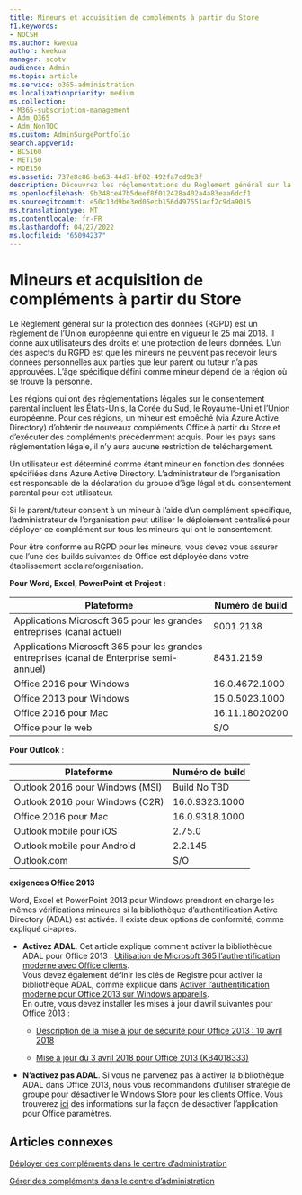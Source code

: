 ```yaml
---
title: Mineurs et acquisition de compléments à partir du Store
f1.keywords:
- NOCSH
ms.author: kwekua
author: kwekua
manager: scotv
audience: Admin
ms.topic: article
ms.service: o365-administration
ms.localizationpriority: medium
ms.collection:
- M365-subscription-management
- Adm_O365
- Adm_NonTOC
ms.custom: AdminSurgePortfolio
search.appverid:
- BCS160
- MET150
- MOE150
ms.assetid: 737e8c86-be63-44d7-bf02-492fa7cd9c3f
description: Découvrez les réglementations du Règlement général sur la protection des données (RGPD) qui régissent les données personnelles des mineurs.
ms.openlocfilehash: 9b348ce47b5deef8f012428a402a4a83eaa6dcf1
ms.sourcegitcommit: e50c13d9be3ed05ecb156d497551acf2c9da9015
ms.translationtype: MT
ms.contentlocale: fr-FR
ms.lasthandoff: 04/27/2022
ms.locfileid: "65094237"
---
```

# <a name="minors-and-acquiring-add-ins-from-the-store"></a>Mineurs et acquisition de compléments à partir du Store

Le Règlement général sur la protection des données (RGPD) est un règlement de l’Union européenne qui entre en vigueur le 25 mai 2018. Il donne aux utilisateurs des droits et une protection de leurs données. L’un des aspects du RGPD est que les mineurs ne peuvent pas recevoir leurs données personnelles aux parties que leur parent ou tuteur n’a pas approuvées. L’âge spécifique défini comme mineur dépend de la région où se trouve la personne.

Les régions qui ont des réglementations légales sur le consentement parental incluent les États-Unis, la Corée du Sud, le Royaume-Uni et l’Union européenne. Pour ces régions, un mineur est empêché (via Azure Active Directory) d’obtenir de nouveaux compléments Office à partir du Store et d’exécuter des compléments précédemment acquis. Pour les pays sans réglementation légale, il n’y aura aucune restriction de téléchargement.

Un utilisateur est déterminé comme étant mineur en fonction des données spécifiées dans Azure Active Directory. L’administrateur de l’organisation est responsable de la déclaration du groupe d’âge légal et du consentement parental pour cet utilisateur.

Si le parent/tuteur consent à un mineur à l’aide d’un complément spécifique, l’administrateur de l’organisation peut utiliser le déploiement centralisé pour déployer ce complément sur tous les mineurs qui ont le consentement.

Pour être conforme au RGPD pour les mineurs, vous devez vous assurer que l’une des builds suivantes de Office est déployée dans votre établissement scolaire/organisation.

 **Pour Word, Excel, PowerPoint et Project** :

|Plateforme|Numéro de build|
|---|---|
|Applications Microsoft 365 pour les grandes entreprises (canal actuel)|9001.2138|
|Applications Microsoft 365 pour les grandes entreprises (canal de Enterprise semi-annuel)|8431.2159|
|Office 2016 pour Windows|16.0.4672.1000|
|Office 2013 pour Windows|15.0.5023.1000|
|Office 2016 pour Mac|16.11.18020200|
|Office pour le web|S/O|

 **Pour Outlook** :

|Plateforme|Numéro de build|
|---|---|
|Outlook 2016 pour Windows (MSI)|Build No TBD|
|Outlook 2016 pour Windows (C2R)|16.0.9323.1000|
|Office 2016 pour Mac|16.0.9318.1000|
|Outlook mobile pour iOS|2.75.0|
|Outlook mobile pour Android|2.2.145|
|Outlook.com|S/O|

 **exigences Office 2013**

Word, Excel et PowerPoint 2013 pour Windows prendront en charge les mêmes vérifications mineures si la bibliothèque d’authentification Active Directory (ADAL) est activée. Il existe deux options de conformité, comme expliqué ci-après.

- **Activez ADAL**. Cet article explique comment activer la bibliothèque ADAL pour Office 2013 : [Utilisation de Microsoft 365 l’authentification moderne avec Office clients](../../enterprise/modern-auth-for-office-2013-and-2016.md).<br/>Vous devez également définir les clés de Registre pour activer la bibliothèque ADAL, comme expliqué dans [Activer l’authentification moderne pour Office 2013 sur Windows appareils](../security-and-compliance/enable-modern-authentication.md).<br/>En outre, vous devez installer les mises à jour d’avril suivantes pour Office 2013 :

  - [Description de la mise à jour de sécurité pour Office 2013 : 10 avril 2018](https://support.microsoft.com/help/4018330/description-of-the-security-update-for-office-2013-april-10-2018)

  - [Mise à jour du 3 avril 2018 pour Office 2013 (KB4018333)](https://support.microsoft.com/help/4018333/april-3-2018-update-for-office-2013-kb4018333)

- **N’activez pas ADAL**. Si vous ne parvenez pas à activer la bibliothèque ADAL dans Office 2013, nous vous recommandons d’utiliser stratégie de groupe pour désactiver le Windows Store pour les clients Office. Vous trouverez [ici](/previous-versions/office/office-2013-resource-kit/cc178992(v=office.15)) des informations sur la façon de désactiver l’application pour Office paramètres.

## <a name="related-articles"></a>Articles connexes

[Déployer des compléments dans le centre d’administration](./manage-deployment-of-add-ins.md)

[Gérer des compléments dans le centre d’administration](./manage-addins-in-the-admin-center.md)
